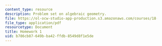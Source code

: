 ```yaml
---
content_type: resource
description: Problem set on algebraic geometry.
file: https://ol-ocw-studio-app-production.s3.amazonaws.com/courses/18-727-topics-in-algebraic-geometry-algebraic-surfaces-spring-2008/b786cb87649bba42ffdb8549d8f1e5de_hw1.pdf
file_type: application/pdf
resourcetype: Document
title: Homework 1
uid: b786cb87-649b-ba42-ffdb-8549d8f1e5de
---
```

